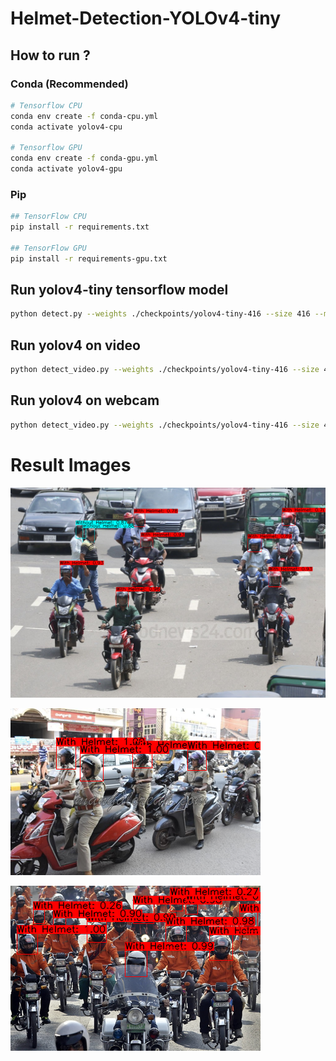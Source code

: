# Helmet-Detection-YOLOv4-tiny


## How to run ?
### Conda (Recommended)

```bash
# Tensorflow CPU
conda env create -f conda-cpu.yml
conda activate yolov4-cpu

# Tensorflow GPU
conda env create -f conda-gpu.yml
conda activate yolov4-gpu
```

### Pip
```bash
## TensorFlow CPU
pip install -r requirements.txt

## TensorFlow GPU
pip install -r requirements-gpu.txt
```

## Run yolov4-tiny tensorflow model
```bash
python detect.py --weights ./checkpoints/yolov4-tiny-416 --size 416 --model yolov4 --images ./data/images/bike1.png --tiny
```
## Run yolov4 on video
```bash
python detect_video.py --weights ./checkpoints/yolov4-tiny-416 --size 416 --model yolov4 --video ./data/video/video.mp4 --output ./detections/results.avi
```
## Run yolov4 on webcam
```bash
python detect_video.py --weights ./checkpoints/yolov4-tiny-416 --size 416 --model yolov4 --video 0 --output ./detections/results.avi --tiny
```

# Result Images

![3](https://github.com/Mann1904/Helmet-Detection-YOLOv4-tiny/blob/main/data/helpers/3.png)

![1](https://github.com/Mann1904/Helmet-Detection-YOLOv4-tiny/blob/main/data/helpers/1.png)

![2](https://github.com/Mann1904/Helmet-Detection-YOLOv4-tiny/blob/main/data/helpers/2.png)




